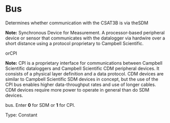 # Bus

Determines whether communication with the CSAT3B is via theSDM

**Note:** Synchronous Device for Measurement. A processor-based peripheral device or sensor that communicates with the datalogger via hardwire over a short distance using a protocol proprietary to Campbell Scientific.

orCPI

**Note:** CPI is a proprietary interface for communications between Campbell Scientific dataloggers and Campbell Scientific CDM peripheral devices. It consists of a physical layer definition and a data protocol. CDM devices are similar to Campbell Scientific SDM devices in concept, but the use of the CPI bus enables higher data-throughput rates and use of longer cables. CDM devices require more power to operate in general than do SDM devices.

bus. Enter **0** for SDM or **1** for CPI.

Type: Constant
